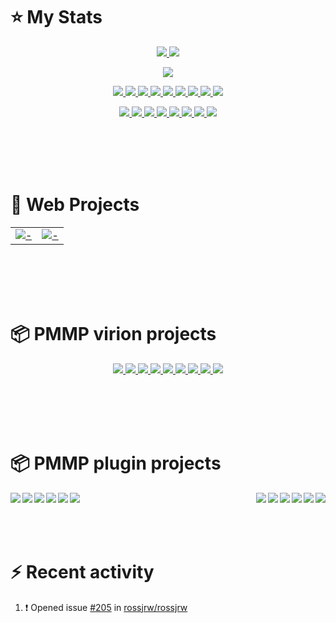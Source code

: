 # :star: My Stats
<p align="center"><a href="#">
  <img src="https://github-readme-stats.vercel.app/api?username=PresentKim&show_icons=true&include_all_commits=true&line_height=33&count_private=true&theme=nord" />
  <img src="https://github-readme-stats.vercel.app/api/top-langs?username=PresentKim&langs_count=4&count_private=true&theme=nord" />
</a></p>
<p align="center"><a href="#">
  <img src="https://github-profile-trophy.vercel.app/?username=PresentKim&margin-w=28&margin-h=15&theme=nord" />
</p></a></p>
  
<p align="center"><a href="#">
  <img src="https://img.shields.io/badge/-C-2e3440?logoColor=81a1c1&logo=C" />
  <img src="https://img.shields.io/badge/-C++-2e3440?logoColor=81a1c1&logo=c%2b%2b" />
  <img src="https://img.shields.io/badge/-Java-2e3440?logoColor=81a1c1&logo=Java" />
  <img src="https://img.shields.io/badge/-PHP-2e3440?logoColor=81a1c1&logo=PHP" />
  <img src="https://img.shields.io/badge/-JavaScript-2e3440?logoColor=81a1c1&logo=JavaScript" />
  <img src="https://img.shields.io/badge/-SQL-2e3440?logoColor=81a1c1&logo=MySQL" />
  <img src="https://img.shields.io/badge/-HTML5-2e3440?logoColor=81a1c1&logo=html5" />
  <img src="https://img.shields.io/badge/-SCSS-2e3440?logoColor=81a1c1&logo=sass" />
  <img src="https://img.shields.io/badge/-SVG-2e3440?logoColor=81a1c1&logo=svg" />
</a></p>
<p align="center"><a href="#">
  <img src="https://img.shields.io/badge/-Git-2e3440?logoColor=81a1c1&logo=git" />
  <img src="https://img.shields.io/badge/-Github-2e3440?logoColor=81a1c1&logo=github" />
  <img src="https://img.shields.io/badge/-Linux-2e3440?logoColor=81a1c1&logo=linux" />
  <img src="https://img.shields.io/badge/-Ubuntu-2e3440?logoColor=81a1c1&logo=ubuntu" />
  <img src="https://img.shields.io/badge/-NodeJS-2e3440?logoColor=81a1c1&logo=node.js" />
  <img src="https://img.shields.io/badge/-VueJS-2e3440?logoColor=81a1c1&logo=vue.js" />
  <img src="https://img.shields.io/badge/-Hexo-2e3440?logoColor=81a1c1&logo=hexo" />
  <img src="https://img.shields.io/badge/-Svelte-2e3440?logoColor=81a1c1&logo=svelte" />
</a></p>
  
<br><br><br><br>
  
# :book: Web Projects
|     |     |
| :-: | :-: |
| [![-](https://github-readme-stats.vercel.app/api/pin/?username=PresentKim&repo=site-hexo&theme=nord&show_owner=true)](https://github.com/PresentKim/site-hexo) | [![-](https://github-readme-stats.vercel.app/api/pin/?username=Blugin&repo=blugin.github.io&theme=nord&show_owner=true)](https://github.com/Blugin/blugin.github.io) |
  
<br><br><br><br>
  
# :package: PMMP virion projects
<div align="center">
  <a href="https://github.com/Blugin/libtranslator">
    <img src="https://github-readme-stats.vercel.app/api/pin/?username=Blugin&repo=libtranslator&theme=nord" />
  </a>
  <a href="https://github.com/Blugin/libcommand">
    <img src="https://github-readme-stats.vercel.app/api/pin/?username=Blugin&repo=libcommand&theme=nord" />
  </a>
  <a href="https://github.com/Blugin/arrayutils">
    <img src="https://github-readme-stats.vercel.app/api/pin/?username=Blugin&repo=arrayutils&theme=nord" />
  </a>
  <a href="https://github.com/Blugin/stringutils">
    <img src="https://github-readme-stats.vercel.app/api/pin/?username=Blugin&repo=stringutils&theme=nord" />
  </a>
  <a href="https://github.com/Blugin/BannerFactory">
    <img src="https://github-readme-stats.vercel.app/api/pin/?username=Blugin&repo=BannerFactory&theme=nord" />
  </a>
  <a href="https://github.com/Blugin/InvMenuPlus">
    <img src="https://github-readme-stats.vercel.app/api/pin/?username=Blugin&repo=InvMenuPlus&theme=nord" />
  </a>
  <a href="https://github.com/Blugin/SelfFactoryTrait">
    <img src="https://github-readme-stats.vercel.app/api/pin/?username=Blugin&repo=SelfFactoryTrait&theme=nord" />
  </a>
  <a href="https://github.com/Blugin/SingletonTrait">
    <img src="https://github-readme-stats.vercel.app/api/pin/?username=Blugin&repo=SingletonTrait&theme=nord" />
  </a>
  <a href="https://github.com/Blugin/MultilingualConfigTrait">
    <imgsrc="https://github-readme-stats.vercel.app/api/pin/?username=Blugin&repo=MultilingualConfigTrait&theme=nord" />
  </a>
  <a href="https://github.com/Blugin/LocaleConverter">
    <img src="https://github-readme-stats.vercel.app/api/pin/?username=Blugin&repo=LocaleConverter&theme=nord" />
  </a>
</div>
  
<br><br><br><br>
  
# :package: PMMP plugin projects
<p align="center">
  <a href="https://github.com/Blugin/PaymentPool">
    <img align="left" src="https://github-readme-stats.vercel.app/api/pin/?username=Blugin&repo=PaymentPool&theme=nord&show_owner=true" />
  </a>
  <a href="https://github.com/Blugin/BluginTools">
    <img align="right" src="https://github-readme-stats.vercel.app/api/pin/?username=Blugin&repo=BluginTools&theme=nord&show_owner=true" />
  </a>
</p>
<p align="center">
  <a href="https://github.com/Blugin/Lifespan">
    <img align="left" src="https://github-readme-stats.vercel.app/api/pin/?username=Blugin&repo=Lifespan&theme=nord&show_owner=true" />
  </a>
  <a href="https://github.com/Blugin/DataCleaner">
    <img align="right" src="https://github-readme-stats.vercel.app/api/pin/?username=Blugin&repo=DataCleaner&theme=nord&show_owner=true" />
  </a>
</p>
<p align="center">
  <a href="https://github.com/Blugin/SkinFactory">
    <img align="left" src="https://github-readme-stats.vercel.app/api/pin/?username=Blugin&repo=SkinFactory&theme=nord&show_owner=true" />
  </a>
  <a href="https://github.com/Blugin/ChatThin">
    <img align="right" src="https://github-readme-stats.vercel.app/api/pin/?username=Blugin&repo=ChatThin&theme=nord&show_owner=true" />
  </a>
</p>
<p align="center">
  <a href="https://github.com/Blugin/IgnoreCase">
    <img align="left" src="https://github-readme-stats.vercel.app/api/pin/?username=Blugin&repo=IgnoreCase&theme=nord&show_owner=true" />
  </a>
  <a href="https://github.com/Blugin/PersonaSkin">
    <img align="right" src="https://github-readme-stats.vercel.app/api/pin/?username=Blugin&repo=PersonaSkin&theme=nord&show_owner=true" />
  </a>
</p>
<p align="center">
  <a href="https://github.com/Blugin/AvoidSuffocation">
    <img align="left" src="https://github-readme-stats.vercel.app/api/pin/?username=Blugin&repo=AvoidSuffocation&theme=nord&show_owner=true" />
  </a>
  <a href="https://github.com/Blugin/ChunkLoader">
    <img align="right" src="https://github-readme-stats.vercel.app/api/pin/?username=Blugin&repo=ChunkLoader&theme=nord&show_owner=true" />
  </a>
</p>
<p align="center">
  <a href="https://github.com/Blugin/AvoidSuffocation">
    <img align="left" src="https://github-readme-stats.vercel.app/api/pin/?username=Blugin&repo=AvoidSuffocation&theme=nord&show_owner=true" />
  </a>
  <a href="https://github.com/Blugin/ChunkLoader">
    <img align="right" src="https://github-readme-stats.vercel.app/api/pin/?username=Blugin&repo=ChunkLoader&theme=nord&show_owner=true" />
  </a>
</p>
  
<br><br><br><br>
  
# :zap: Recent activity
<!--START_SECTION:activity-->
1. ❗️ Opened issue [#205](https://github.com/rossjrw/rossjrw/issues/205) in [rossjrw/rossjrw](https://github.com/rossjrw/rossjrw)
<!--END_SECTION:activity-->
